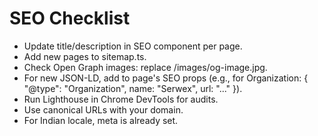 # SEO Checklist

- Update title/description in SEO component per page.
- Add new pages to sitemap.ts.
- Check Open Graph images: replace /images/og-image.jpg.
- For new JSON-LD, add to page's SEO props (e.g., for Organization: { "@type": "Organization", name: "Serwex", url: "..." }).
- Run Lighthouse in Chrome DevTools for audits.
- Use canonical URLs with your domain.
- For Indian locale, meta is already set.
